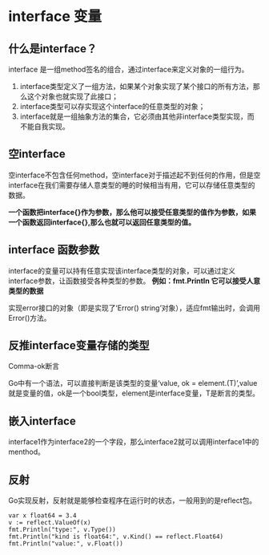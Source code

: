 # interface 变量

## 什么是interface？

interface 是一组method签名的组合，通过interface来定义对象的一组行为。

1. interface类型定义了一组方法，如果某个对象实现了某个接口的所有方法，那么这个对象也就实现了此接口；
2. interface类型可以存实现这个interface的任意类型的对象；
3. interface就是一组抽象方法的集合，它必须由其他非interface类型实现，而不能自我实现。

## 空interface

空interface不包含任何method，空interface对于描述起不到任何的作用，但是空interface在我们需要存储人意类型的睡的时候相当有用，它可以存储任意类型的数据。

**一个函数把interface{}作为参数，那么他可以接受任意类型的值作为参数，如果一个函数返回interface{},那么也就可以返回任意类型的值。**

## interface 函数参数

interface的变量可以持有任意实现该interface类型的对象，可以通过定义interface参数，让函数接受各种类型的参数。
**例如：fmt.PrintIn 它可以接受人意类型的数据**

实现error接口的对象（即是实现了‘Error() string’对象），适应fmt输出时，会调用Error()方法。

## 反推interface变量存储的类型

Comma-ok断言

Go中有一个语法，可以直接判断是该类型的变量‘value, ok = element.(T)’,value就是变量的值，ok是一个bool类型，element是interface变量，T是断言的类型。

## 嵌入interface 

interface1作为interface2的一个字段，那么interface2就可以调用interface1中的menthod。

## 反射

Go实现反射，反射就是能够检查程序在运行时的状态，一般用到的是reflect包。

```golang
var x float64 = 3.4
v := reflect.ValueOf(x)
fmt.Println("type:", v.Type())
fmt.Println("kind is float64:", v.Kind() == reflect.Float64)
fmt.Println("value:", v.Float())
```